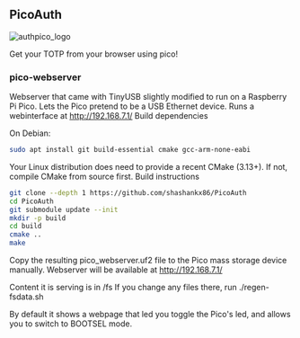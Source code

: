## PicoAuth

![authpico_logo](https://github.com/shashankx86/PicoAuth/assets/64682801/2501df5e-3237-4553-94ec-6b156702fcf1)

Get your TOTP from your browser using pico! 

### pico-webserver

Webserver that came with TinyUSB slightly modified to run on a Raspberry Pi Pico. Lets the Pico pretend to be a USB Ethernet device. Runs a webinterface at http://192.168.7.1/
Build dependencies

On Debian:
```bash
sudo apt install git build-essential cmake gcc-arm-none-eabi
```

Your Linux distribution does need to provide a recent CMake (3.13+). If not, compile CMake from source first.
Build instructions

```bash
git clone --depth 1 https://github.com/shashankx86/PicoAuth
cd PicoAuth
git submodule update --init
mkdir -p build
cd build
cmake ..
make
```

Copy the resulting pico_webserver.uf2 file to the Pico mass storage device manually. Webserver will be available at http://192.168.7.1/

Content it is serving is in /fs If you change any files there, run ./regen-fsdata.sh

By default it shows a webpage that led you toggle the Pico's led, and allows you to switch to BOOTSEL mode.
